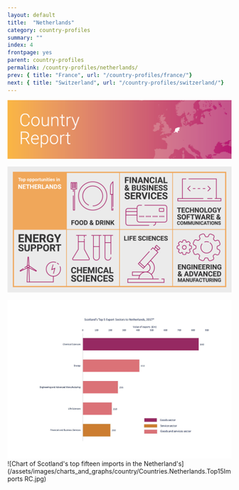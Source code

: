```yaml
---
layout: default
title:  "Netherlands"
category: country-profiles
summary: ""
index: 4
frontpage: yes
parent: country-profiles
permalink: /country-profiles/netherlands/
prev: { title: "France", url: "/country-profiles/france/"}
next: { title: "Switzerland", url: "/country-profiles/switzerland/"}
---
```


![An image of Netherlands outlined on a map](/assets/images/country_maps/04-Netherlands.png)

![An infographic of top opportunities in the Netherlands's](/assets/images/country_infographics/04-Netherlands-top-opportunities.png)

![Chart of Scotland's top five exports in the Netherland's](/assets/images/charts_and_graphs/country/Countries.Netherlands.ScotlandsTop5ExportsRC.jpg)
![Chart of Scotland's top fifteen imports in the Netherland's](/assets/images/charts_and_graphs/country/Countries.Netherlands.Top15Imports RC.jpg)
